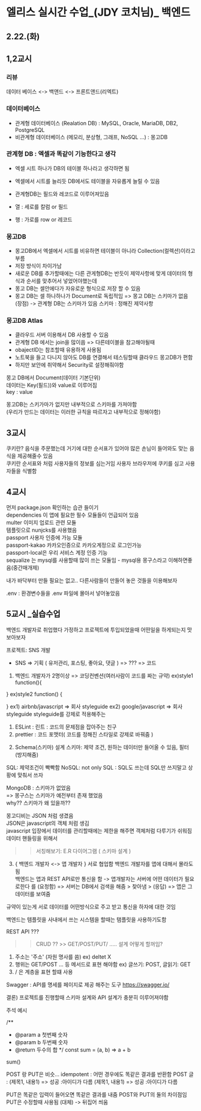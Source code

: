 # 엘리스 실시간 수업_(JDY 코치님)_ 백엔드
## 2.22.(화)
 
## 1,2교시
### 리뷰

데이터 베이스 <-> 백앤드 <-> 프론트앤드(리엑트)

### 데이터베이스
- 관계형 데이터베이스 (Realation DB) : MySQL, Oracle, MariaDB, DB2, PostgreSQL
- 비관계형 데이터베이스 (메모리, 분상형, 그래프, NoSQL ...) : 몽고DB

### 관계형 DB  : 엑셀과 똑같이 기능한다고 생각
- 엑셀 시트 하나가 DB의 테이블 하나라고 생각하면 됨
- 엑셀에서 시트를 늘리듯 DB에서도 테이블을 자유롭게 늘릴 수 있음

- 관계형DB는 필드와 레코드로 이루어져있음
- 열 : 세로를 칼럼 or 필드
- 행 : 가로를 row or 레코드

### 몽고DB
- 몽고DB에서 엑셀에서 시트를 비유하면 테이블이 아니라 Collection(컬렉션)이라고 부름
- 저장 방식이 차이가남
- 새로운 DB를 추가할때에는 다른 관게형DB는 반듯이 제약사항에 맞게 데이터의 형식과 순서를 맞추어서 넣었어야했는데
- 몽고 DB는 셀안에다가 자유로운 형식으로 저장 할 수 있음
- 몽고 DB는 셀 하나하나가 Document로 독립적임
=> 몽고 DB는 스키마가 없음 (장점)
-> 관계형 DB는 스키마가 있음
스키마 : 정해진 제약사항


### 몽고DB Atlas
- 클라우드 서버 이용해서 DB 사용할 수 있음
- 관계형 DB 에서는 join을 많이씀 => 다른테이블을 참고해야될때
- obajectID는 참조할때 유용하게 사용됨
- 노트북을 들고 다니지 않아도 DB를 연결해서 테스팅할때 클라우드 몽고DB가 편함
- 하지만 보안에 취약해서 Security로 설정해줘야함

몽고 DB에서 Document(데이터 기본단위)  
데이터는 Key(필드))와 value로 이루어짐  
key : value  


몽고DB는 스키가마가 없지만 내부적으로 스키마를 가져야함  
(우리가 만드는 데이터는 이러한 규칙을 따르자고 내부적으로 정해야함)  



## 3교시
쿠키란?
음식을 주문했는데 거기에 대한 순서표가 있어야 많은 손님이 들어와도 맞는 음식을 제공해줄수 있음   
쿠키란 순서표와 처럼 사용자들의 정보를 심는거임
사용자 브라우저에 쿠키를 심고 사용자들을 식별함



## 4교시
먼저 package.json 확인하는 습관 들이기  
dependencies 이 앱에 필요한 필수 모듈들이 언급되어 있음  
multer 이미지 업로드 관련 모듈  
템플릿으로 nunjcks를 사용했음  
passport 사용자 인증에 가능 모듈  
passport-kakao 카카오인증으로 카카오계정으로 로그인가능  
passport-local은 우리 서비스 계정 인증 기능  
sequalize 는 mysql를 사용할때 많이 쓰는 모듈임 - mysql용 몽구스라고 이해하면좋음(중간매개제)  


내가 바닥부터 만들 필요는 없고.. 다른사람들이 만들어 놓은 것들을 이용해보자  


.env : 환경변수들을 .env 파일에 몰아서 넣어놓았음


## 5교시 _실습수업
백엔드 개발자로 취업했다 가정하고 프로젝트에 투입되었을때 어떤일을 하게되는지 맛보아보자  

프로젝트: SNS 개발 
- SNS => 기획 ( 유저관리, 포스팅, 좋아요, 댓글 ) => ??? => 코드
1. 백엔드 개발자가  2명이상 => 코딩컨벤션(여러사람이 코드를 짜는 규약)
ex)style1
function(){

}
ex)style2
function()
{

}
ex1) airbnb/javascript   => 회사 styleguide
ex2) google/javascript   => 회사 styleguide
styleguide를 강제로 적용해주는
1) ESLint :
린트 : 코드의 문제점을 잡아주는 친구
2) prettier : 코드 포맷터( 코드를 정해진 스타일로 강제로 바꿔줌 )

2. Schema(스키마) 설계
스키마: 제약 조건, 원하는 데이터만 들어올 수 있음, 필터(방지해줌)  

SQL: 제약조건이 빡빡함
NoSQL: not only SQL : SQL도 쓰는데 SQL만 쓰지말고 상황에 맞춰서 쓰자  

MongoDB : 스키마가 없었음  
=> 몽구스는 스키마가 예전부터 존재 했었음  
why?? 스키마가 왜 있을까??  

몽고디비는 JSON 처럼 생겼음  
JSON은 javascript의 객체 처럼 생김  
javascript 입장에서 데이터를 관리할때에는 제한을 해주면 객체처럼 다루기가 쉬워짐  
데이터 핸들링을 위해서 

>> 서칭해보기: E.R 다이어그램 ( 스키마 설계 )


3. { 백엔드 개발자 <-> 앱 개발자 } 서로 협업함
백엔드 개발자를 앱에 대해서 몰라도 됨  
백엔드는 앱과 REST API로만 통신을 함 ->  앱개발자는 서버에 어떤 데이터가 필요로한다 를 (요청함) => 서버는 DB에서 검색을 해줌 > 찾아냄 > (응답)  => 앱은 그 데이터를 보여줌

규약이 있는게 서로 데이터를 어떤방식으로 주고 받고 통신을 하자에 대한 것임

백엔드는 템플릿을 사내에서 쓰는 시스템을 할때는 탬플릿을 사용하기도함


REST API ???
>> CRUD ?? >> GET/POST/PUT/ .....
설계 어떻게 할꺼임?
1) 주소는 '주소' (자원 명사를 씀)   ex) deltet X
2) 행위는 GET/POST ... 등 메서드로 표현 해야함 ex) 글쓰기: POST, 글읽기: GET
3) / 은 계층을 표현 할떄 사용


Swagger : API를 명세를 페이지로 제공 해주는 도구
https://swagger.io/

결론) 프로젝트를 진행할때 스키마 설계와 API 설계가 충분히 이루어져야함



주석 예시

/**
* @param a 첫번째 숫자
* @param b 두번째 숫자
* @return 두수의 합
*/
const sum = (a, b) => a + b

sum()

POST 랑 PUT은 비슷...
idempotent : 어떤 경우에도 똑같은 결과를 반환함
POST 글 :
(제목1, 내용1) => 성공 :아이디가 다름
(제목1, 내용1) => 성공 :아이디가 다름

PUT은 똑같은 입력이 들어오면 똑같은 결과를 내줌
POST와 PUT의 둘의 차이점임
PUT은 수정할때 사용됨 (대체) -> 뒤집어 씌움

